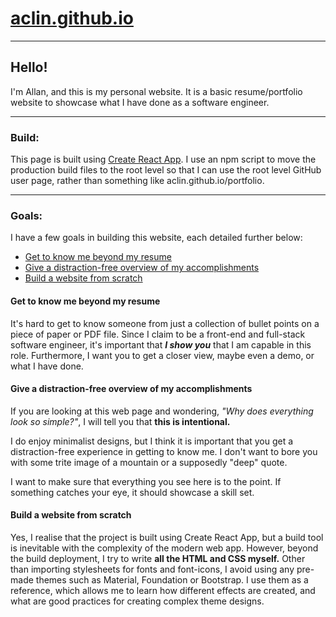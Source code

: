 # [aclin.github.io](https://aclin.github.io)
---
## Hello!
I'm Allan, and this is my personal website. It is a basic resume/portfolio website to showcase what I have done as a software engineer.

---
### Build:
This page is built using [Create React App](https://github.com/facebookincubator/create-react-app). I use an npm script to move the production build files to the root level so that I can use the root level GitHub user page, rather than something like aclin.github.io/portfolio.

---
### Goals:
I have a few goals in building this website, each detailed further below:
 - [Get to know me beyond my resume](#goal-beyond)
 - [Give a distraction-free overview of my accomplishments](#goal-simple)
 - [Build a website from scratch](#goal-build)


#### Get to know me beyond my resume <a id="goal-beyond"></a>
It's hard to get to know someone from just a collection of bullet points on a piece of paper or PDF file. Since I claim to be a front-end and full-stack software engineer, it's important that **_I show you_** that I am capable in this role. Furthermore, I want you to get a closer view, maybe even a demo, or what I have done.


#### Give a distraction-free overview of my accomplishments <a id="goal-simple"></a>
If you are looking at this web page and wondering, _"Why does everything look so simple?"_, I will tell you that **this is intentional.**

I do enjoy minimalist designs, but I think it is important that you get a distraction-free experience in getting to know me. I don't want to bore you with some trite image of a mountain or a supposedly "deep" quote.

I want to make sure that everything you see here is to the point. If something catches your eye, it should showcase a skill set.


#### Build a website from scratch <a id="goal-build"></a>
Yes, I realise that the project is built using Create React App, but a build tool is inevitable with the complexity of the modern web app. However, beyond the build deployment, I try to write **all the HTML and CSS myself.** Other than importing stylesheets for fonts and font-icons, I avoid using any pre-made themes such as Material, Foundation or Bootstrap. I use them as a reference, which allows me to learn how different effects are created, and what are good practices for creating complex theme designs.
